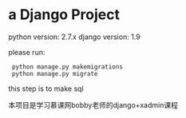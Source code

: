 # a Django Project

python version: 2.7.x
django version: 1.9

please run:
```
 python manage.py makemigrations
 python manage.py migrate
```
this step is to make sql

本项目是学习慕课网bobby老师的django+xadmin课程


